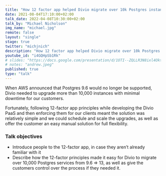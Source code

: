 ```yaml
---
title: "How 12 factor app helped Divio migrate over 10k Postgres instances"
date: 2021-08-04T17:10:00+02:00
talk_date: 2022-04-08T10:30:00+02:00
talk_by: "Michael Nicholson"
img_name: "michael.jpg"
remote: false
layout: "single"
stage: true
twitter: "michjnich"
description: "How 12 factor app helped Divio migrate over 10k Postgres instances"
youtube_id: "i4GQHpSb1Rk"
# slides: "https://docs.google.com/presentation/d/1OTI--ZQLLR3N8ixl4OktEwbXfiau_0BNXicl_3j5uYc/edit?usp=sharing"
# notes: "andrew.jpeg"
published: true
type: "talk"
---
```


When AWS announced that Postgres 9.6 would no longer be supported, Divio needed to upgrade more than 10,000 instances with minimal downtime for our customers.

Fortunately, following 12-factor app principles while developing the Divio PaaS and then enforcing them for our clients meant the solution was relatively simple and we could schedule and scale the upgrades, as well as offer the customer an easy manual solution for full flexibility.

### Talk objectives

* Introduce people to the 12-factor app, in case they aren’t already familiar with it
* Describe how the 12-factor principles made it easy for Divio to migrate over 10,000 Postgres services from 9.6 => 13, as well as give the customers control over the process if they needed it.
